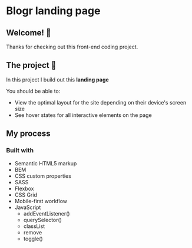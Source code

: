 # Blogr landing page

## Welcome! 👋

Thanks for checking out this front-end coding project.

## The project 🚀

In this project I build out this **landing page**

You should be able to:

- View the optimal layout for the site depending on their device's screen size
- See hover states for all interactive elements on the page


## My process

### Built with

- Semantic HTML5 markup
- BEM
- CSS custom properties
- SASS
- Flexbox
- CSS Grid
- Mobile-first workflow
- JavaScript
  - addEventListener()
  - querySelector()
  - classList
  - remove
  - toggle()